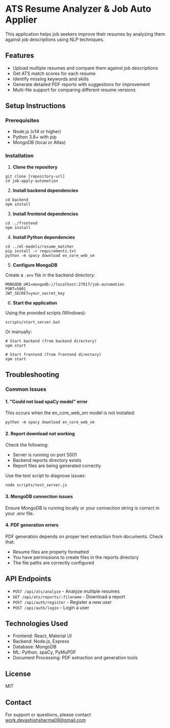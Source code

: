 # ATS Resume Analyzer & Job Auto Applier

This application helps job seekers improve their resumes by analyzing them against job descriptions using NLP techniques.

## Features

- Upload multiple resumes and compare them against job descriptions
- Get ATS match scores for each resume
- Identify missing keywords and skills
- Generate detailed PDF reports with suggestions for improvement
- Multi-file support for comparing different resume versions

## Setup Instructions

### Prerequisites

- Node.js (v14 or higher)
- Python 3.8+ with pip
- MongoDB (local or Atlas)

### Installation

1. **Clone the repository**

```
git clone [repository-url]
cd job-apply-automation
```

2. **Install backend dependencies**

```
cd backend
npm install
```

3. **Install frontend dependencies**

```
cd ../frontend
npm install
```

4. **Install Python dependencies**

```
cd ../ml-models/resume_matcher
pip install -r requirements.txt
python -m spacy download en_core_web_sm
```

5. **Configure MongoDB**

Create a `.env` file in the backend directory:

```
MONGODB_URI=mongodb://localhost:27017/job-automation
PORT=5001
JWT_SECRET=your_secret_key
```

6. **Start the application**

Using the provided scripts (Windows):

```
scripts/start_server.bat
```

Or manually:

```
# Start backend (from backend directory)
npm start

# Start frontend (from frontend directory)
npm start
```

## Troubleshooting

### Common Issues

#### 1. "Could not load spaCy model" error

This occurs when the en_core_web_sm model is not installed:

```
python -m spacy download en_core_web_sm
```

#### 2. Report download not working

Check the following:

- Server is running on port 5001
- Backend reports directory exists
- Report files are being generated correctly

Use the test script to diagnose issues:

```
node scripts/test_server.js
```

#### 3. MongoDB connection issues

Ensure MongoDB is running locally or your connection string is correct in your .env file.

#### 4. PDF generation errors

PDF generation depends on proper text extraction from documents. Check that:

- Resume files are properly formatted
- You have permissions to create files in the reports directory
- The file paths are correctly configured

## API Endpoints

- `POST /api/ats/analyze` - Analyze multiple resumes
- `GET /api/ats/reports/:filename` - Download a report
- `POST /api/auth/register` - Register a new user
- `POST /api/auth/login` - Login a user

## Technologies Used

- Frontend: React, Material UI
- Backend: Node.js, Express
- Database: MongoDB
- ML: Python, spaCy, PyMuPDF
- Document Processing: PDF extraction and generation tools

## License

MIT

## Contact

For support or questions, please contact [work.devashishsharma09@gmail.com](mailto:work.devashishsharma09@gmail.com)
